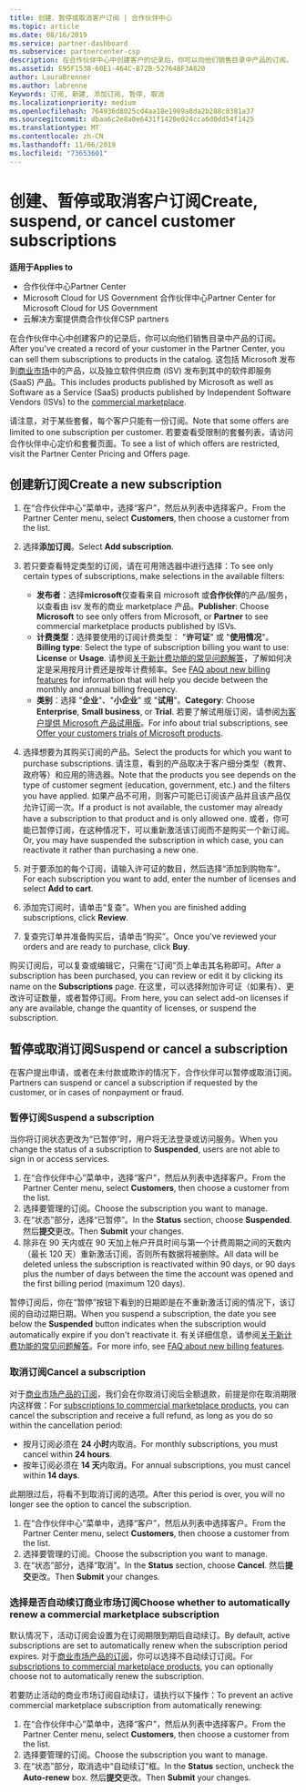```yaml
---
title: 创建、暂停或取消客户订阅 | 合作伙伴中心
ms.topic: article
ms.date: 08/16/2019
ms.service: partner-dashboard
ms.subservice: partnercenter-csp
description: 在合作伙伴中心中创建客户的记录后，你可以向他们销售目录中产品的订阅。
ms.assetid: E95F1538-60E1-464C-B72B-52764BF3A820
author: LauraBrenner
ms.author: labrenne
Keywords: 订阅, 新建, 添加订阅, 暂停, 取消
ms.localizationpriority: medium
ms.openlocfilehash: 764936d8025cd4aa18e1909a8da2b288c8381a37
ms.sourcegitcommit: dbaa6c2e8a0e6431f1420e024cca6d0dd54f1425
ms.translationtype: MT
ms.contentlocale: zh-CN
ms.lasthandoff: 11/06/2019
ms.locfileid: "73653601"
---
```

# <a name="create-suspend-or-cancel-customer-subscriptions"></a><span data-ttu-id="e86f6-104">创建、暂停或取消客户订阅</span><span class="sxs-lookup"><span data-stu-id="e86f6-104">Create, suspend, or cancel customer subscriptions</span></span>

<span data-ttu-id="e86f6-105">**适用于**</span><span class="sxs-lookup"><span data-stu-id="e86f6-105">**Applies to**</span></span>

-  <span data-ttu-id="e86f6-106">合作伙伴中心</span><span class="sxs-lookup"><span data-stu-id="e86f6-106">Partner Center</span></span>
-  <span data-ttu-id="e86f6-107">Microsoft Cloud for US Government 合作伙伴中心</span><span class="sxs-lookup"><span data-stu-id="e86f6-107">Partner Center for Microsoft Cloud for US Government</span></span>
-  <span data-ttu-id="e86f6-108">云解决方案提供商合作伙伴</span><span class="sxs-lookup"><span data-stu-id="e86f6-108">CSP partners</span></span>

<span data-ttu-id="e86f6-109">在合作伙伴中心中创建客户的记录后，你可以向他们销售目录中产品的订阅。</span><span class="sxs-lookup"><span data-stu-id="e86f6-109">After you've created a record of your customer in the Partner Center, you can sell them subscriptions to products in the catalog.</span></span> <span data-ttu-id="e86f6-110">这包括 Microsoft 发布到[商业市场](https://azuremarketplace.microsoft.com/marketplace)中的产品，以及独立软件供应商 (ISV) 发布到其中的软件即服务 (SaaS) 产品。</span><span class="sxs-lookup"><span data-stu-id="e86f6-110">This includes products published by Microsoft as well as Software as a Service (SaaS) products published by Independent Software Vendors (ISVs) to the [commercial marketplace](https://azuremarketplace.microsoft.com/marketplace).</span></span> 

<span data-ttu-id="e86f6-111">请注意，对于某些套餐，每个客户只能有一份订阅。</span><span class="sxs-lookup"><span data-stu-id="e86f6-111">Note that some offers are limited to one subscription per customer.</span></span> <span data-ttu-id="e86f6-112">若要查看受限制的套餐列表，请访问合作伙伴中心定价和套餐页面。</span><span class="sxs-lookup"><span data-stu-id="e86f6-112">To see a list of which offers are restricted, visit the Partner Center Pricing and Offers page.</span></span> 


## <a name="create-a-new-subscription"></a><span data-ttu-id="e86f6-113">创建新订阅</span><span class="sxs-lookup"><span data-stu-id="e86f6-113">Create a new subscription</span></span>

1. <span data-ttu-id="e86f6-114">在“合作伙伴中心”菜单中，选择“客户”，然后从列表中选择客户。</span><span class="sxs-lookup"><span data-stu-id="e86f6-114">From the Partner Center menu, select **Customers**, then choose a customer from the list.</span></span>

2. <span data-ttu-id="e86f6-115">选择**添加订阅**。</span><span class="sxs-lookup"><span data-stu-id="e86f6-115">Select **Add subscription**.</span></span>

3. <span data-ttu-id="e86f6-116">若只要查看特定类型的订阅，请在可用筛选器中进行选择：</span><span class="sxs-lookup"><span data-stu-id="e86f6-116">To see only certain types of subscriptions, make selections in the available filters:</span></span>
   - <span data-ttu-id="e86f6-117">**发布者**：选择**microsoft**仅查看来自 microsoft 或**合作伙伴**的产品/服务，以查看由 isv 发布的商业 marketplace 产品。</span><span class="sxs-lookup"><span data-stu-id="e86f6-117">**Publisher**: Choose **Microsoft** to see only offers from Microsoft, or **Partner** to see commercial marketplace products published by ISVs.</span></span>
   - <span data-ttu-id="e86f6-118">**计费类型**：选择要使用的订阅计费类型： "**许可证**" 或 "**使用情况**"。</span><span class="sxs-lookup"><span data-stu-id="e86f6-118">**Billing type**: Select the type of subscription billing you want to use: **License** or **Usage**.</span></span> <span data-ttu-id="e86f6-119">请参阅[关于新计费功能的常见问题解答](faq-about-new-billing-features.md)，了解如何决定是采用按月计费还是按年计费频率。</span><span class="sxs-lookup"><span data-stu-id="e86f6-119">See [FAQ about new billing features](faq-about-new-billing-features.md) for information that will help you decide between the monthly and annual billing frequency.</span></span>
   - <span data-ttu-id="e86f6-120">**类别**：选择 "**企业**"、"**小企业**" 或 "**试用**"。</span><span class="sxs-lookup"><span data-stu-id="e86f6-120">**Category**: Choose **Enterprise**, **Small business**, or **Trial**.</span></span> <span data-ttu-id="e86f6-121">若要了解试用版订阅，请参阅[为客户提供 Microsoft 产品试用版](offer-your-customers-trials-of-microsoft-products.md)。</span><span class="sxs-lookup"><span data-stu-id="e86f6-121">For info about trial subscriptions, see [Offer your customers trials of Microsoft products](offer-your-customers-trials-of-microsoft-products.md).</span></span>

4. <span data-ttu-id="e86f6-122">选择想要为其购买订阅的产品。</span><span class="sxs-lookup"><span data-stu-id="e86f6-122">Select the products for which you want to purchase subscriptions.</span></span> <span data-ttu-id="e86f6-123">请注意，看到的产品取决于客户细分类型（教育、政府等）和应用的筛选器。</span><span class="sxs-lookup"><span data-stu-id="e86f6-123">Note that the products you see depends on the type of customer segment (education, government, etc.) and the filters you have applied.</span></span> <span data-ttu-id="e86f6-124">如果产品不可用，则客户可能已订阅该产品并且该产品仅允许订阅一次。</span><span class="sxs-lookup"><span data-stu-id="e86f6-124">If a product is not available, the customer may already have a subscription to that product and is only allowed one.</span></span> <span data-ttu-id="e86f6-125">或者，你可能已暂停订阅，在这种情况下，可以重新激活该订阅而不是购买一个新订阅。</span><span class="sxs-lookup"><span data-stu-id="e86f6-125">Or, you may have suspended the subscription in which case, you can reactivate it rather than purchasing a new one.</span></span>

5. <span data-ttu-id="e86f6-126">对于要添加的每个订阅，请输入许可证的数目，然后选择“添加到购物车”。</span><span class="sxs-lookup"><span data-stu-id="e86f6-126">For each subscription you want to add, enter the number of licenses and select **Add to cart**.</span></span>

6. <span data-ttu-id="e86f6-127">添加完订阅时，请单击“复查”。</span><span class="sxs-lookup"><span data-stu-id="e86f6-127">When you are finished adding subscriptions, click **Review**.</span></span>

7. <span data-ttu-id="e86f6-128">复查完订单并准备购买后，请单击“购买”。</span><span class="sxs-lookup"><span data-stu-id="e86f6-128">Once you've reviewed your orders and are ready to purchase, click **Buy**.</span></span>

<span data-ttu-id="e86f6-129">购买订阅后，可以复查或编辑它，只需在“订阅”页上单击其名称即可。</span><span class="sxs-lookup"><span data-stu-id="e86f6-129">After a subscription has been purchased, you can review or edit it by clicking its name on the **Subscriptions** page.</span></span> <span data-ttu-id="e86f6-130">在这里，可以选择附加许可证（如果有）、更改许可证数量，或者暂停订阅。</span><span class="sxs-lookup"><span data-stu-id="e86f6-130">From here, you can select add-on licenses if any are available, change the quantity of licenses, or suspend the subscription.</span></span>


## <a name="suspend-or-cancel-a-subscription"></a><span data-ttu-id="e86f6-131">暂停或取消订阅</span><span class="sxs-lookup"><span data-stu-id="e86f6-131">Suspend or cancel a subscription</span></span>

<span data-ttu-id="e86f6-132">在客户提出申请，或者在未付款或欺诈的情况下，合作伙伴可以暂停或取消订阅。</span><span class="sxs-lookup"><span data-stu-id="e86f6-132">Partners can suspend or cancel a subscription if requested by the customer, or in cases of nonpayment or fraud.</span></span>

### <a name="suspend-a-subscription"></a><span data-ttu-id="e86f6-133">暂停订阅</span><span class="sxs-lookup"><span data-stu-id="e86f6-133">Suspend a subscription</span></span>

<span data-ttu-id="e86f6-134">当你将订阅状态更改为“已暂停”时，用户将无法登录或访问服务。</span><span class="sxs-lookup"><span data-stu-id="e86f6-134">When you change the status of a subscription to **Suspended**, users are not able to sign in or access services.</span></span>

1.  <span data-ttu-id="e86f6-135">在“合作伙伴中心”菜单中，选择“客户”，然后从列表中选择客户。</span><span class="sxs-lookup"><span data-stu-id="e86f6-135">From the Partner Center menu, select **Customers**, then choose a customer from the list.</span></span>
2.  <span data-ttu-id="e86f6-136">选择要管理的订阅。</span><span class="sxs-lookup"><span data-stu-id="e86f6-136">Choose the subscription you want to manage.</span></span>
3.  <span data-ttu-id="e86f6-137">在“状态”部分，选择“已暂停”。</span><span class="sxs-lookup"><span data-stu-id="e86f6-137">In the **Status** section, choose **Suspended**.</span></span> <span data-ttu-id="e86f6-138">然后**提交**更改。</span><span class="sxs-lookup"><span data-stu-id="e86f6-138">Then **Submit** your changes.</span></span>
4.  <span data-ttu-id="e86f6-139">除非在 90 天内或在 90 天加上帐户开具时间与第一个计费周期之间的天数内（最长 120 天）重新激活订阅，否则所有数据将被删除。</span><span class="sxs-lookup"><span data-stu-id="e86f6-139">All data will be deleted unless the subscription is reactivated within 90 days, or 90 days plus the number of days between the time the account was opened and the first billing period (maximum 120 days).</span></span>

<span data-ttu-id="e86f6-140">暂停订阅后，你在“暂停”按钮下看到的日期即是在不重新激活订阅的情况下，该订阅的自动过期日期。</span><span class="sxs-lookup"><span data-stu-id="e86f6-140">When you suspend a subscription, the date you see below the **Suspended** button indicates when the subscription would automatically expire if you don't reactivate it.</span></span> <span data-ttu-id="e86f6-141">有关详细信息，请参阅[关于新计费功能的常见问题解答](faq-about-new-billing-features.md)。</span><span class="sxs-lookup"><span data-stu-id="e86f6-141">For more info, see [FAQ about new billing features](faq-about-new-billing-features.md).</span></span>

### <a name="cancel-a-subscription"></a><span data-ttu-id="e86f6-142">取消订阅</span><span class="sxs-lookup"><span data-stu-id="e86f6-142">Cancel a subscription</span></span>

<span data-ttu-id="e86f6-143">对于[商业市场产品的订阅](sell-marketplace-products.md)，我们会在你取消订阅后全额退款，前提是你在取消期限内这样做：</span><span class="sxs-lookup"><span data-stu-id="e86f6-143">For [subscriptions to commercial marketplace products](sell-marketplace-products.md), you can cancel the subscription and receive a full refund, as long as you do so within the cancellation period:</span></span> 

- <span data-ttu-id="e86f6-144">按月订阅必须在 **24 小时**内取消。</span><span class="sxs-lookup"><span data-stu-id="e86f6-144">For monthly subscriptions, you must cancel within **24 hours**.</span></span>
- <span data-ttu-id="e86f6-145">按年订阅必须在 **14 天**内取消。</span><span class="sxs-lookup"><span data-stu-id="e86f6-145">For annual subscriptions, you must cancel within **14 days**.</span></span>

<span data-ttu-id="e86f6-146">此期限过后，将看不到取消订阅的选项。</span><span class="sxs-lookup"><span data-stu-id="e86f6-146">After this period is over, you will no longer see the option to cancel the subscription.</span></span>

1.  <span data-ttu-id="e86f6-147">在“合作伙伴中心”菜单中，选择“客户”，然后从列表中选择客户。</span><span class="sxs-lookup"><span data-stu-id="e86f6-147">From the Partner Center menu, select **Customers**, then choose a customer from the list.</span></span>
2.  <span data-ttu-id="e86f6-148">选择要管理的订阅。</span><span class="sxs-lookup"><span data-stu-id="e86f6-148">Choose the subscription you want to manage.</span></span>
3.  <span data-ttu-id="e86f6-149">在“状态”部分，选择“取消”。</span><span class="sxs-lookup"><span data-stu-id="e86f6-149">In the **Status** section, choose **Cancel**.</span></span> <span data-ttu-id="e86f6-150">然后**提交**更改。</span><span class="sxs-lookup"><span data-stu-id="e86f6-150">Then **Submit** your changes.</span></span>

### <a name="choose-whether-to-automatically-renew-a-commercial-marketplace-subscription"></a><span data-ttu-id="e86f6-151">选择是否自动续订商业市场订阅</span><span class="sxs-lookup"><span data-stu-id="e86f6-151">Choose whether to automatically renew a commercial marketplace subscription</span></span>

<span data-ttu-id="e86f6-152">默认情况下，活动订阅会设置为在订阅期限到期后自动续订。</span><span class="sxs-lookup"><span data-stu-id="e86f6-152">By default, active subscriptions are set to automatically renew when the subscription period expires.</span></span> <span data-ttu-id="e86f6-153">对于[商业市场产品的订阅](sell-marketplace-products.md)，你可以选择不自动续订订阅。</span><span class="sxs-lookup"><span data-stu-id="e86f6-153">For [subscriptions to commercial marketplace products](sell-marketplace-products.md), you can optionally choose not to automatically renew the subscription.</span></span>

<span data-ttu-id="e86f6-154">若要防止活动的商业市场订阅自动续订，请执行以下操作：</span><span class="sxs-lookup"><span data-stu-id="e86f6-154">To prevent an active commercial marketplace subscription from automatically renewing:</span></span>

1.  <span data-ttu-id="e86f6-155">在“合作伙伴中心”菜单中，选择“客户”，然后从列表中选择客户。</span><span class="sxs-lookup"><span data-stu-id="e86f6-155">From the Partner Center menu, select **Customers**, then choose a customer from the list.</span></span>
2.  <span data-ttu-id="e86f6-156">选择要管理的订阅。</span><span class="sxs-lookup"><span data-stu-id="e86f6-156">Choose the subscription you want to manage.</span></span>
3.  <span data-ttu-id="e86f6-157">在“状态”部分，取消选中“自动续订”框。</span><span class="sxs-lookup"><span data-stu-id="e86f6-157">In the **Status** section, uncheck the **Auto-renew** box.</span></span> <span data-ttu-id="e86f6-158">然后**提交**更改。</span><span class="sxs-lookup"><span data-stu-id="e86f6-158">Then **Submit** your changes.</span></span>


 



